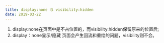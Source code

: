 ```yaml
---
title: display:none 与 visibility:hidden
date: 2019-03-22
---
```


1. display:none在页面中是不占位置的，而visibility:hidden保留原来的位置后;
2. display：none显示/隐藏 页面会产生回流和重绘的问题，visibility则不会。
